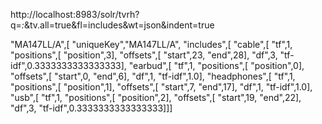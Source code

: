 http://localhost:8983/solr/tvrh?q=*:*&tv.all=true&fl=includes&wt=json&indent=true

"MA147LL/A",[
      "uniqueKey","MA147LL/A",
      "includes",[
        "cable",[
          "tf",1,
          "positions",[
            "position",3],
          "offsets",[
            "start",23,
            "end",28],
          "df",3,
          "tf-idf",0.3333333333333333],
        "earbud",[
          "tf",1,
          "positions",[
            "position",0],
          "offsets",[
            "start",0,
            "end",6],
          "df",1,
          "tf-idf",1.0],
        "headphones",[
          "tf",1,
          "positions",[
            "position",1],
          "offsets",[
            "start",7,
            "end",17],
          "df",1,
          "tf-idf",1.0],
        "usb",[
          "tf",1,
          "positions",[
            "position",2],
          "offsets",[
            "start",19,
            "end",22],
          "df",3,
          "tf-idf",0.3333333333333333]]]